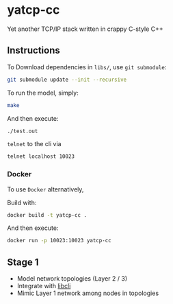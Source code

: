 # yatcp-cc

Yet another TCP/IP stack written in crappy C-style C++

## Instructions

To Download dependencies in `libs/`, use `git submodule`:

```bash
git submodule update --init --recursive
```

To run the model, simply:

```bash
make
```

And then execute:

```bash
./test.out
```

`telnet` to the cli via

```bash
telnet localhost 10023
```

### Docker

To use `Docker` alternatively,

Build with:

```bash
docker build -t yatcp-cc .
```

And then execute:

```bash
docker run -p 10023:10023 yatcp-cc
```

## Stage 1

* Model network topologies (Layer 2 / 3)
* Integrate with [libcli](https://github.com/magetron/libcli)
* Mimic Layer 1 network among nodes in topologies
